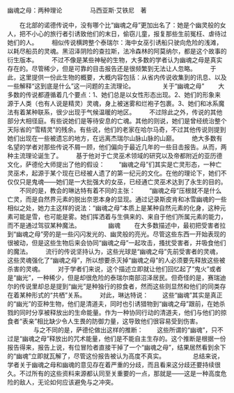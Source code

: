幽魂之母：两种理论
　　
　　马西亚斯·艾铁尼　著

　　在北部的诺德传说中，没有哪个比“幽魂之母”更加出名了：她是个幽灵般的女人，把不小心的旅行者引诱致他们的末日，偷窃儿童，报复那些生前冤枉、虐待过她们的人。
　　相似传说横跨整个泰瑞尔：海中女巫引诱船只驶向危险的浅滩，以耗尽船员的灵魂。黑沼泽阴险的查拉斯，法冷森林的阿莫纳尔，都是这个故事的衍生版本。
　　不过不像是某些神秘的生物，大多数的学者认为幽魂之母是真实存在的。尽管稀少，但是可靠的目击报告还是很频繁到无法让人忽略。
　　于此，这里提供一份此生物的概要，大概内容包括：从省内传说收集到的讯息、以及一些解释“这到底是什么”这一问题的主流理论。
　　
　　关于“幽魂之母”
　　大多数的传说都遵循着几个要点：1、她们总是以女性形态出现。2、她们的形象来源于人类（也有人说是精灵）灵魂，身上被迷雾和烂袍子包裹。3、她们和冰系魔法有着某种联系，很少出现于气候温暖的地区。
　　不过除此之外，传说的其他部分大相径庭。有些说她们是等待安息的亡魂。其他的则说，她们是曾经统治整个天际省的“雪精灵”的残余。有些说，他们的老家在哈尔马奇，不过其他传说则提到她们出现在一些被遗忘的地方，在远离杰瑞尔山脉山脉的山巅。
　　绝大多数有名望的学者对那些传说不屑一顾，他们偏向于最近几年的一些目击报告。从而，两种主流理论诞生了。
　　基于他对于亡灵巫术领域的研究以及帝都附近的亚历德文化，萨德伦大师提出了他的假设：
　　“幽魂之母”们其实是亡灵形态，一种亡灵巫术，起源于某个现在已经被人遗了的第一纪元的文化。在他的理论下，她们不仅仅只是鬼魂——她们是一大批强大的女巫，已经通亡灵巫术达到了永生的目的。
　　不同的是，教会的琳达特有着不同的主张：
　　“幽魂之母”压根就不是什么亡灵，而是自然界元素的脱出奈恩本身的显现。通过记录斯皮肯和冰雪幽魂的一些相似之处，她力主这样的说法：“幽魂之母”本质上是某种自然元素的化身，这种元素可能是雪，也可能是雾。她们挥洒着与生俱来的、来自于他们所属元素的能力，而不是通过驾驭某种魔法。
　　
　　幽魂
　　在大多数描述中，最初把受害者拉到“幽魂之母”旁的是一些闪闪发光的、幽灵般的亮光。尽管这些东西一开始表现的很被动，但是这些生物后来会协同“幽魂之母”一起攻击，搔扰受害者，并吸食他们的魔法。
　　流行的传说坚持认为，这些光球是“幽魂之母”先前受害者的灵魂，这些灵魂强化了“幽魂之母”，所以想要杀灭掉“幽魂之母”的人必须要先释放这些被杀害的灵魂。
　　对于学者们来说，这个描述立即就让他们回忆起了“鬼火”或者是“幽光”，一种稀少，但是却很危险的泰瑞尔南部沼泽居民。但奇怪的是，赛瑞迪尔的传说里却总是提到“幽光”是种独行的掠食者，然而这些则显然和他们的同类存在着某种形式的“共栖”关系。
　　对此，琳达特说：
　　这些“幽魂”其实是真正的“幽光”的亚种生物，他们是清道夫，同时也引诱猎物到“幽魂之母”跟前，在她杀戮的同时分享被释放出的生命能量。作为一种协同行动的清道夫，他们与他们的掠食者“表亲”相比缺少令人生畏的防御力量，这导致他们很容易受到伤害。
　　
　　与之不同的是，萨德伦做出这样的推断：
　　这些所谓的“幽魂”，只不过是“幽魂之母”释放出的咒术能量，他们是不能自主生存的。这个推断是根据一份报告得来，报告上说，有位冒险者直接干掉了一个“幽魂之母”，结果居然看到余下的“幽魂”立即就瓦解了，尽管这份报告被认为高度不真实。
　　
　　总结来说，学者关于幽魂之母和幽魂的意见存在着严重的分歧，而且看来这分歧还要持续很久。不过所有的这些资料来源都认同至关重要的一点，那就是——这是一种高度危险的敌人，无论如何应该避免与之冲突。
